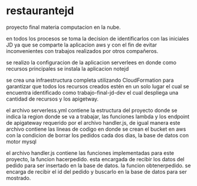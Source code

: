 # restaurantejd
proyecto final materia computacion en la nube.

en todos los procesos se toma la decision de identificarlos con las iniciales JD ya que se comparte la aplicacion aws y con el fin de evitar inconvenientes con trabajos realizados por otros compañeros.

se realizo la configuracion de la aplicacion serverlees en donde como recursos principales se instala la aplicacion notejd 

se crea una infraestructura completa utilizando CloudFormation para garantizar que todos los recursos creados estén en un solo lugar el cual se encuentra identificado como trabajo-final-jd-dev el cual despliega una cantidad de recursos y los apigetway. 

el archivo serverless.yml contiene la estructura del proyecto donde se indica la region donde se va a trabajar, las funciones lambda y los endpoint de apigateway requerido por el archivo handler.js, de igual manera este archivo contiene las lineas de codigo en donde se crean el bucket en aws con la condicion de borrar los pedidos cada dos dias, la base de datos con motor mysql 


el archivo handler.js contiene las funciones implementadas para este proyecto, la funcion hacerpedido. esta encargada de recibir los datos del pedido para ser insertado en la base de datos.
la funcion obtenerpedido. se encarga de recibir el id del pedido y buscarlo en la base de datos para ser mostrado.
